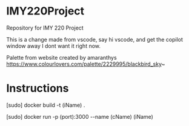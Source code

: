 # IMY220Project
Repository for IMY 220 Project

This is a change made from vscode, say hi vscode, and get the copilot window away I dont want it right now.

Palette from website created by amaranthys
https://www.colourlovers.com/palette/2229995/blackbird_sky~

# Instructions
[sudo] docker build -t (iName) .

[sudo] docker run -p (port):3000 --name (cName) (iName)